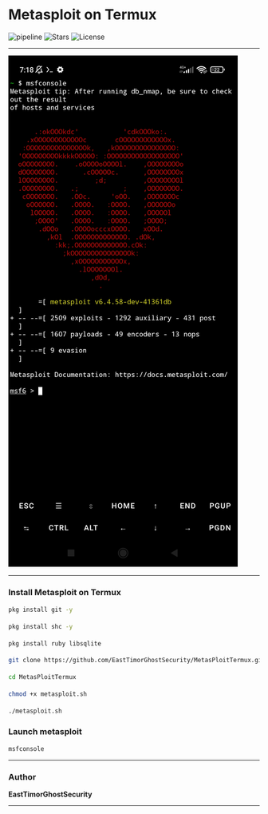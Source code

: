 # Metasploit on Termux

![pipeline](https://img.shields.io/badge/pipeline-passed-brightgreen)
![Stars](https://img.shields.io/github/stars/EastTimorGhostSecurity?style=social)
![License](https://img.shields.io/badge/license-MIT-blue)

---

![My Photo](./termux_metasploit.png)

---

### Install Metasploit on Termux

```bash
pkg install git -y

pkg install shc -y

pkg install ruby libsqlite

git clone https://github.com/EastTimorGhostSecurity/MetasPloitTermux.git

cd MetasPloitTermux

chmod +x metasploit.sh

./metasploit.sh
```
### Launch metasploit

```bash
msfconsole
```
---

### Author

**EastTimorGhostSecurity**

---

